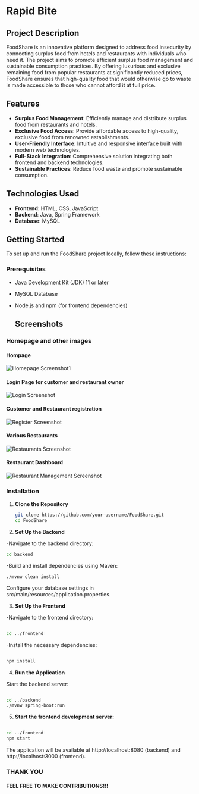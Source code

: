 # Rapid Bite

## Project Description

FoodShare is an innovative platform designed to address food insecurity by connecting surplus food from hotels and restaurants with individuals who need it. The project aims to promote efficient surplus food management and sustainable consumption practices. By offering luxurious and exclusive remaining food from popular restaurants at significantly reduced prices, FoodShare ensures that high-quality food that would otherwise go to waste is made accessible to those who cannot afford it at full price.

## Features

- **Surplus Food Management**: Efficiently manage and distribute surplus food from restaurants and hotels.
- **Exclusive Food Access**: Provide affordable access to high-quality, exclusive food from renowned establishments.
- **User-Friendly Interface**: Intuitive and responsive interface built with modern web technologies.
- **Full-Stack Integration**: Comprehensive solution integrating both frontend and backend technologies.
- **Sustainable Practices**: Reduce food waste and promote sustainable consumption.

## Technologies Used

- **Frontend**: HTML, CSS, JavaScript
- **Backend**: Java, Spring Framework
- **Database**: MySQL

## Getting Started

To set up and run the FoodShare project locally, follow these instructions:

### Prerequisites

- Java Development Kit (JDK) 11 or later
- MySQL Database
- Node.js and npm (for frontend dependencies)

  ## Screenshots

### Homepage and other images
#### Hompage
![Homepage Screenshot1](foodprojectpic/homepage.png)
#### Login Page for customer and restaurant owner
![Login Screenshot](foodprojectpic/login.png)
#### Customer and Restaurant registration
![Register Screenshot](foodprojectpic/register.png)
#### Various Restaurants
![Restaurants Screenshot](foodprojectpic/restaurant.png)
#### Restaurant Dashboard
![Restaurant Management Screenshot](foodprojectpic/rest_mang.png)

### Installation

1. **Clone the Repository**

   ```bash
   git clone https://github.com/your-username/FoodShare.git
   cd FoodShare

2. **Set Up the Backend**

-Navigate to the backend directory:

   ```bash
   cd backend 
   ```
-Build and install dependencies using Maven:

  ```bash
  ./mvnw clean install
  ```

Configure your database settings in src/main/resources/application.properties.   

3. **Set Up the Frontend**

-Navigate to the frontend directory:

   ```bash

   cd ../frontend
   ```
-Install the necessary dependencies:

   ```bash

   npm install
   ```
4. **Run the Application**

Start the backend server:

  ```bash

  cd ../backend
  ./mvnw spring-boot:run
  ```
5. **Start the frontend development server:**

  ```bash

  cd ../frontend
  npm start
  ```
The application will be available at http://localhost:8080 (backend) and http://localhost:3000 (frontend).
### THANK YOU
#### FEEL FREE TO MAKE CONTRIBUTIONS!!!
